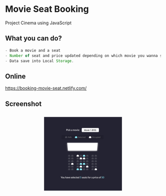 # Movie Seat Booking

Project Cinema using JavaScript

## What you can do?

```javascript
- Book a movie and a seat
- Number of seat and price updated depending on which movie you wanna see
- Data save into Local Storage.
```

## Online

https://booking-movie-seat.netlify.com/


## Screenshot

<img src="https://raw.githubusercontent.com/se4astien/movie-seat-booking/master/screenshots/movie-seat-booking.png" width="50%" style="display:block; margin:30px auto;" />

